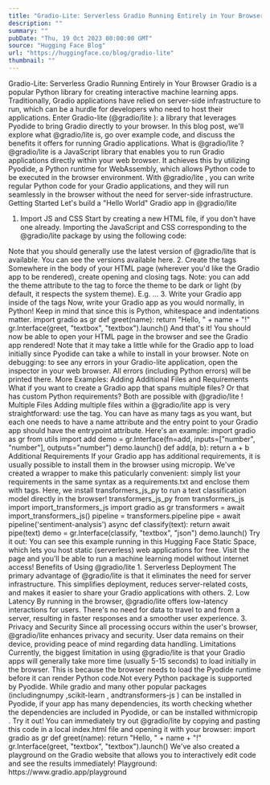 ```yaml
---
title: "Gradio-Lite: Serverless Gradio Running Entirely in Your Browser"
description: ""
summary: ""
pubDate: "Thu, 19 Oct 2023 00:00:00 GMT"
source: "Hugging Face Blog"
url: "https://huggingface.co/blog/gradio-lite"
thumbnail: ""
---
```


Gradio-Lite: Serverless Gradio Running Entirely in Your Browser
Gradio is a popular Python library for creating interactive machine learning apps. Traditionally, Gradio applications have relied on server-side infrastructure to run, which can be a hurdle for developers who need to host their applications.
Enter Gradio-lite (@gradio/lite
): a library that leverages Pyodide to bring Gradio directly to your browser. In this blog post, we'll explore what @gradio/lite
is, go over example code, and discuss the benefits it offers for running Gradio applications.
What is @gradio/lite
?
@gradio/lite
is a JavaScript library that enables you to run Gradio applications directly within your web browser. It achieves this by utilizing Pyodide, a Python runtime for WebAssembly, which allows Python code to be executed in the browser environment. With @gradio/lite
, you can write regular Python code for your Gradio applications, and they will run seamlessly in the browser without the need for server-side infrastructure.
Getting Started
Let's build a "Hello World" Gradio app in @gradio/lite
1. Import JS and CSS
Start by creating a new HTML file, if you don't have one already. Importing the JavaScript and CSS corresponding to the @gradio/lite
package by using the following code:
<html>
<head>
<script type="module" crossorigin src="https://cdn.jsdelivr.net/npm/@gradio/lite/dist/lite.js"></script>
<link rel="stylesheet" href="https://cdn.jsdelivr.net/npm/@gradio/lite/dist/lite.css" />
</head>
</html>
Note that you should generally use the latest version of @gradio/lite
that is available. You can see the versions available here.
2. Create the <gradio-lite>
tags
Somewhere in the body of your HTML page (wherever you'd like the Gradio app to be rendered), create opening and closing <gradio-lite>
tags.
<html>
<head>
<script type="module" crossorigin src="https://cdn.jsdelivr.net/npm/@gradio/lite/dist/lite.js"></script>
<link rel="stylesheet" href="https://cdn.jsdelivr.net/npm/@gradio/lite/dist/lite.css" />
</head>
<body>
<gradio-lite>
</gradio-lite>
</body>
</html>
Note: you can add the theme
attribute to the <gradio-lite>
tag to force the theme to be dark or light (by default, it respects the system theme). E.g.
<gradio-lite theme="dark">
...
</gradio-lite>
3. Write your Gradio app inside of the tags
Now, write your Gradio app as you would normally, in Python! Keep in mind that since this is Python, whitespace and indentations matter.
<html>
<head>
<script type="module" crossorigin src="https://cdn.jsdelivr.net/npm/@gradio/lite/dist/lite.js"></script>
<link rel="stylesheet" href="https://cdn.jsdelivr.net/npm/@gradio/lite/dist/lite.css" />
</head>
<body>
<gradio-lite>
import gradio as gr
def greet(name):
return "Hello, " + name + "!"
gr.Interface(greet, "textbox", "textbox").launch()
</gradio-lite>
</body>
</html>
And that's it! You should now be able to open your HTML page in the browser and see the Gradio app rendered! Note that it may take a little while for the Gradio app to load initially since Pyodide can take a while to install in your browser.
Note on debugging: to see any errors in your Gradio-lite application, open the inspector in your web browser. All errors (including Python errors) will be printed there.
More Examples: Adding Additional Files and Requirements
What if you want to create a Gradio app that spans multiple files? Or that has custom Python requirements? Both are possible with @gradio/lite
!
Multiple Files
Adding multiple files within a @gradio/lite
app is very straightforward: use the <gradio-file>
tag. You can have as many <gradio-file>
tags as you want, but each one needs to have a name
attribute and the entry point to your Gradio app should have the entrypoint
attribute.
Here's an example:
<gradio-lite>
<gradio-file name="app.py" entrypoint>
import gradio as gr
from utils import add
demo = gr.Interface(fn=add, inputs=["number", "number"], outputs="number")
demo.launch()
</gradio-file>
<gradio-file name="utils.py" >
def add(a, b):
return a + b
</gradio-file>
</gradio-lite>
Additional Requirements
If your Gradio app has additional requirements, it is usually possible to install them in the browser using micropip. We've created a wrapper to make this paticularly convenient: simply list your requirements in the same syntax as a requirements.txt
and enclose them with <gradio-requirements>
tags.
Here, we install transformers_js_py
to run a text classification model directly in the browser!
<gradio-lite>
<gradio-requirements>
transformers_js_py
</gradio-requirements>
<gradio-file name="app.py" entrypoint>
from transformers_js import import_transformers_js
import gradio as gr
transformers = await import_transformers_js()
pipeline = transformers.pipeline
pipe = await pipeline('sentiment-analysis')
async def classify(text):
return await pipe(text)
demo = gr.Interface(classify, "textbox", "json")
demo.launch()
</gradio-file>
</gradio-lite>
Try it out: You can see this example running in this Hugging Face Static Space, which lets you host static (serverless) web applications for free. Visit the page and you'll be able to run a machine learning model without internet access!
Benefits of Using @gradio/lite
1. Serverless Deployment
The primary advantage of @gradio/lite is that it eliminates the need for server infrastructure. This simplifies deployment, reduces server-related costs, and makes it easier to share your Gradio applications with others.
2. Low Latency
By running in the browser, @gradio/lite offers low-latency interactions for users. There's no need for data to travel to and from a server, resulting in faster responses and a smoother user experience.
3. Privacy and Security
Since all processing occurs within the user's browser, @gradio/lite
enhances privacy and security. User data remains on their device, providing peace of mind regarding data handling.
Limitations
Currently, the biggest limitation in using
@gradio/lite
is that your Gradio apps will generally take more time (usually 5-15 seconds) to load initially in the browser. This is because the browser needs to load the Pyodide runtime before it can render Python code.Not every Python package is supported by Pyodide. While
gradio
and many other popular packages (includingnumpy
,scikit-learn
, andtransformers-js
) can be installed in Pyodide, if your app has many dependencies, its worth checking whether the dependencies are included in Pyodide, or can be installed withmicropip
.
Try it out!
You can immediately try out @gradio/lite
by copying and pasting this code in a local index.html
file and opening it with your browser:
<html>
<head>
<script type="module" crossorigin src="https://cdn.jsdelivr.net/npm/@gradio/lite/dist/lite.js"></script>
<link rel="stylesheet" href="https://cdn.jsdelivr.net/npm/@gradio/lite/dist/lite.css" />
</head>
<body>
<gradio-lite>
import gradio as gr
def greet(name):
return "Hello, " + name + "!"
gr.Interface(greet, "textbox", "textbox").launch()
</gradio-lite>
</body>
</html>
We've also created a playground on the Gradio website that allows you to interactively edit code and see the results immediately!
Playground: https://www.gradio.app/playground